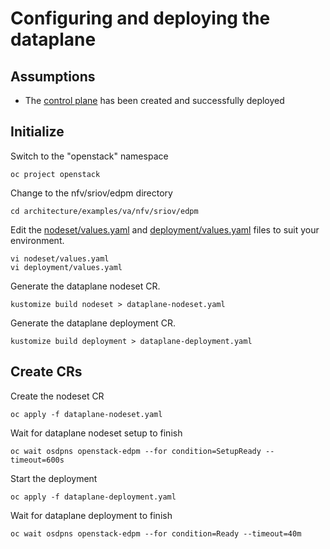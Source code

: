 # Configuring and deploying the dataplane

## Assumptions

- The [control plane](control-plane.md) has been created and successfully deployed

## Initialize

Switch to the "openstack" namespace
```
oc project openstack
```
Change to the nfv/sriov/edpm directory
```
cd architecture/examples/va/nfv/sriov/edpm
```
Edit the [nodeset/values.yaml](nodeset/values.yaml) and [deployment/values.yaml](deployment/values.yaml) files to suit 
your environment.
```
vi nodeset/values.yaml
vi deployment/values.yaml
```
Generate the dataplane nodeset CR.
```
kustomize build nodeset > dataplane-nodeset.yaml
```
Generate the dataplane deployment CR.
```
kustomize build deployment > dataplane-deployment.yaml
```

## Create CRs
Create the nodeset CR
```
oc apply -f dataplane-nodeset.yaml
```
Wait for dataplane nodeset setup to finish
```
oc wait osdpns openstack-edpm --for condition=SetupReady --timeout=600s
```

Start the deployment
```
oc apply -f dataplane-deployment.yaml
```

Wait for dataplane deployment to finish
```
oc wait osdpns openstack-edpm --for condition=Ready --timeout=40m
